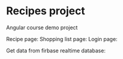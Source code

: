 # Recipes project
Angular course demo project

Recipe page:
Shopping list page:
Login page:

Get data from firbase realtime database:

